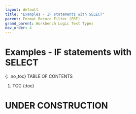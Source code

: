 ```yaml
---
layout: default
title: "Examples - IF statements with SELECT"
parent: Format Record Filter (FRF)
grand_parent: Workbench Logic Text Types
nav_order: 4
---
```


# Examples - IF statements with SELECT
{: .no_toc}
TABLE OF CONTENTS 
1. TOC
{:toc}  
 
# UNDER CONSTRUCTION
